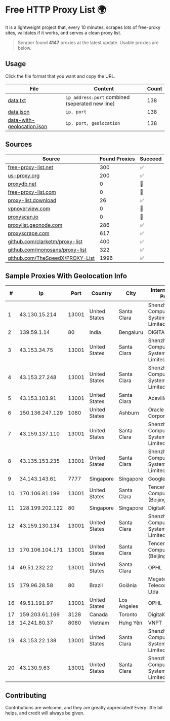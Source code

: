 
# Free HTTP Proxy List 🌍

It is a lightweight project that, every 10 minutes, scrapes lots of free-proxy sites, validates if it works, and serves a clean proxy list.


> Scraper found **4147** proxies at the latest update. Usable proxies are below.

## Usage

Click the file format that you want and copy the URL.


|File|Content|Count|
|----|-------|-----|
|[data.txt](https://raw.githubusercontent.com/themiralay/Proxy-List-World/master/data.txt)|`ip_address:port` combined (seperated new line)|138|
|[data.json](https://raw.githubusercontent.com/themiralay/Proxy-List-World/master/data.json)|`ip, port`|138|
|[data-with-geolocation.json](https://raw.githubusercontent.com/themiralay/Proxy-List-World/master/data-with-geolocation.json)|`ip, port, geolocation`|138|

## Sources

|Source|Found Proxies|Succeed|
|------|-------------|-------|
|[free-proxy-list.net](https://free-proxy-list.net)|300|✅|
|[us-proxy.org](https://www.us-proxy.org)|200|✅|
|[proxydb.net](http://proxydb.net)|0|🚫|
|[free-proxy-list.com](https://free-proxy-list.com/?page=&port=&type%5B%5D=http&type%5B%5D=https&up_time=0&search=Search)|0|🚫|
|[proxy-list.download](https://www.proxy-list.download/HTTP)|26|✅|
|[vpnoverview.com](https://vpnoverview.com/privacy/anonymous-browsing/free-proxy-servers)|0|🚫|
|[proxyscan.io](https://www.proxyscan.io)|0|🚫|
|[proxylist.geonode.com](https://proxylist.geonode.com/api/proxy-list?limit=300&page=1&sort_by=lastChecked&sort_type=desc&protocols=http,https)|286|✅|
|[proxyscrape.com](https://api.proxyscrape.com/v2/?request=displayproxies&protocol=http&timeout=10000&country=all&ssl=all&anonymity=all)|617|✅|
|[github.com/clarketm/proxy-list](https://raw.githubusercontent.com/clarketm/proxy-list/master/proxy-list-raw.txt)|400|✅|
|[github.com/monosans/proxy-list](https://raw.githubusercontent.com/monosans/proxy-list/main/proxies/http.txt)|322|✅|
|[github.com/TheSpeedX/PROXY-List](https://raw.githubusercontent.com/TheSpeedX/PROXY-List/master/http.txt)|1996|✅|


## Sample Proxies With Geolocation Info

|#|Ip|Port|Country|City|Internet Service Provider|
|-|--|----|-------|----|-------------------------|
|1|43.130.15.214|13001|United States|Santa Clara|Shenzhen Tencent Computer Systems Company Limited|
|2|139.59.1.14|80|India|Bengaluru|DIGITALOCEAN|
|3|43.153.34.75|13001|United States|Santa Clara|Shenzhen Tencent Computer Systems Company Limited|
|4|43.153.27.248|13001|United States|Santa Clara|Shenzhen Tencent Computer Systems Company Limited|
|5|43.153.103.91|13001|United States|Santa Clara|Aceville Pte.ltd|
|6|150.136.247.129|1080|United States|Ashburn|Oracle Corporation|
|7|43.159.137.110|13001|United States|Santa Clara|Shenzhen Tencent Computer Systems Company Limited|
|8|43.135.153.235|13001|United States|Santa Clara|Shenzhen Tencent Computer Systems Company Limited|
|9|34.143.143.61|7777|Singapore|Singapore|Google LLC|
|10|170.106.81.199|13001|United States|Santa Clara|Tencent Cloud Computing (Beijing) Co|
|11|128.199.202.122|80|Singapore|Singapore|DigitalOcean, LLC|
|12|43.159.130.134|13001|United States|Santa Clara|Shenzhen Tencent Computer Systems Company Limited|
|13|170.106.104.171|13001|United States|Santa Clara|Tencent Cloud Computing (Beijing) Co|
|14|49.51.232.22|13001|United States|Santa Clara|OPHL|
|15|179.96.28.58|80|Brazil|Goiânia|Megatelecom Telecomunicacoes Ltda|
|16|49.51.191.97|13001|United States|Los Angeles|OPHL|
|17|159.203.61.169|3128|Canada|Toronto|DigitalOcean, LLC|
|18|14.241.80.37|8080|Vietnam|Hưng Yên|VNPT|
|19|43.153.22.138|13001|United States|Santa Clara|Shenzhen Tencent Computer Systems Company Limited|
|20|43.130.9.63|13001|United States|Santa Clara|Shenzhen Tencent Computer Systems Company Limited|



## Contributing

Contributions are welcome, and they are greatly appreciated! Every
little bit helps, and credit will always be given.

